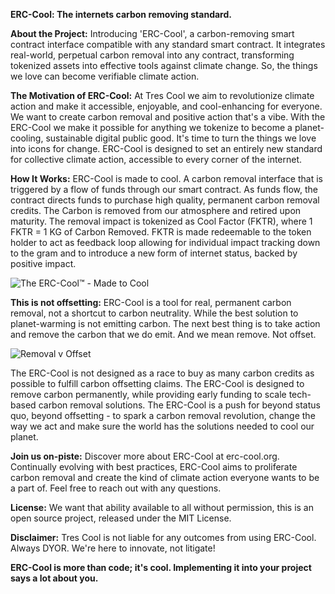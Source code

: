 **ERC-Cool: The internets carbon removing standard.**

**About the Project:**
Introducing 'ERC-Cool', a carbon-removing smart contract interface compatible with any standard smart contract. It integrates real-world, perpetual carbon removal into any contract, transforming tokenized assets into effective tools against climate change. So, the things we love can become verifiable climate action. 

**The Motivation of ERC-Cool:**
At Tres Cool we aim to revolutionize climate action and make it accessible, enjoyable, and cool-enhancing for everyone. We want to create carbon removal and positive action that's a vibe. With the ERC-Cool we make it possible for anything we tokenize to become a planet-cooling, sustainable digital public good. It's time to turn the things we love into icons for change. ERC-Cool is designed to set an entirely new standard for collective climate action, accessible to every corner of the internet.

**How It Works:**
ERC-Cool is made to cool. A carbon removal interface that is triggered by a flow of funds through our smart contract. As funds flow, the contract directs funds to purchase high quality, permanent carbon removal credits.  The Carbon is removed from our atmosphere and retired upon maturity. The removal impact is tokenized as Cool Factor (FKTR), where 1 FKTR = 1 KG of Carbon Removed. FKTR is made redeemable to the token holder to act as feedback loop allowing for individual impact tracking down to the gram and to introduce a new form of internet status, backed by positive impact.

![The ERC-Cool™ - Made to Cool](https://github.com/Tres-cool/ERC-Cool/assets/110139089/bf1549dc-9ab2-4692-9313-dc73faf9beb2)

**This is not offsetting:**
ERC-Cool is a tool for real, permanent carbon removal, not a shortcut to carbon neutrality. While the best solution to planet-warming is not emitting carbon. The next best thing is to take action and remove the carbon that we do emit. And we mean remove. Not offset.

![Removal v Offset](https://github.com/Tres-cool/ERC-Cool/assets/110139089/f36c9640-4bf4-481a-bccd-d12349c88f0d)

The ERC-Cool is not designed as a race to buy as many carbon credits as possible to fulfill carbon offsetting claims. The ERC-Cool is designed to remove carbon permanently, while providing early funding to scale tech-based carbon removal solutions. The ERC-Cool is a push for beyond status quo, beyond offsetting - to spark a carbon removal revolution, change the way we act and make sure the world has the solutions needed to cool our planet.

**Join us on-piste:**
Discover more about ERC-Cool at erc-cool.org. Continually evolving with best practices, ERC-Cool aims to proliferate carbon removal and create the kind of climate action everyone wants to be a part of. Feel free to reach out with any questions.

**License:**
We want that ability available to all without permission, this is an open source project, released under the MIT License.

**Disclaimer:**
Tres Cool is not liable for any outcomes from using ERC-Cool. Always DYOR. We're here to innovate, not litigate!

**ERC-Cool is more than code; it's cool. Implementing it into your project says a lot about you.**
